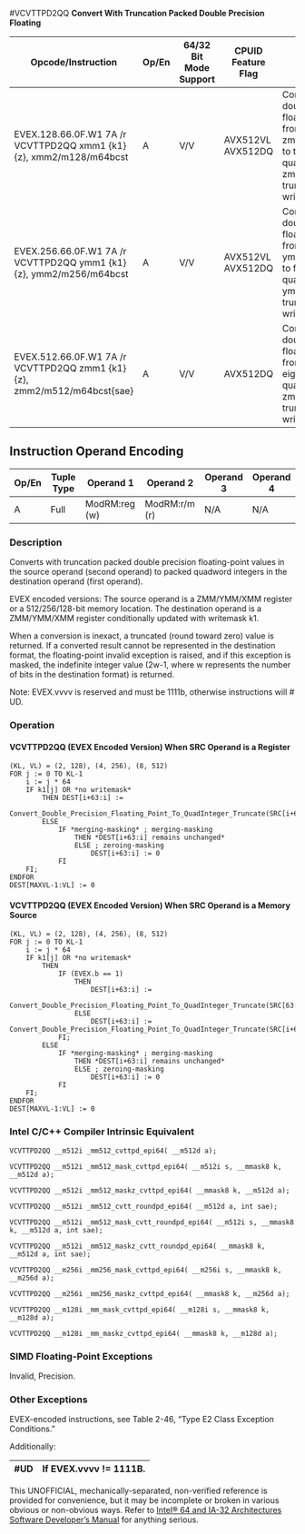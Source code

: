 #VCVTTPD2QQ
**Convert With Truncation Packed Double Precision Floating**

| Opcode/Instruction                                                      | Op/En | 64/32 Bit Mode Support | CPUID Feature Flag | Description                                                                                                                                                    |
| ----------------------------------------------------------------------- | ----- | ---------------------- | ------------------ | -------------------------------------------------------------------------------------------------------------------------------------------------------------- |
| EVEX.128.66.0F.W1 7A /r VCVTTPD2QQ xmm1 {k1}{z}, xmm2/m128/m64bcst      | A     | V/V                    | AVX512VL AVX512DQ  | Convert two packed double precision floating-point values from zmm2/m128/m64bcst to two packed quadword integers in zmm1 using truncation with writemask k1.   |
| EVEX.256.66.0F.W1 7A /r VCVTTPD2QQ ymm1 {k1}{z}, ymm2/m256/m64bcst      | A     | V/V                    | AVX512VL AVX512DQ  | Convert four packed double precision floating-point values from ymm2/m256/m64bcst to four packed quadword integers in ymm1 using truncation with writemask k1. |
| EVEX.512.66.0F.W1 7A /r VCVTTPD2QQ zmm1 {k1}{z}, zmm2/m512/m64bcst{sae} | A     | V/V                    | AVX512DQ           | Convert eight packed double precision floating-point values from zmm2/m512 to eight packed quadword integers in zmm1 using truncation with writemask k1.       |

## Instruction Operand Encoding

| Op/En | Tuple Type | Operand 1     | Operand 2     | Operand 3 | Operand 4 |
| ----- | ---------- | ------------- | ------------- | --------- | --------- |
| A     | Full       | ModRM:reg (w) | ModRM:r/m (r) | N/A       | N/A       |

### Description

Converts with truncation packed double precision floating-point values in the source operand (second operand) to packed quadword integers in the destination operand (first operand).

EVEX encoded versions: The source operand is a ZMM/YMM/XMM register or a 512/256/128-bit memory location. The destination operand is a ZMM/YMM/XMM register conditionally updated with writemask k1.

When a conversion is inexact, a truncated (round toward zero) value is returned. If a converted result cannot be represented in the destination format, the floating-point invalid exception is raised, and if this exception is masked, the indefinite integer value (2w-1, where w represents the number of bits in the destination format) is returned.

Note: EVEX.vvvv is reserved and must be 1111b, otherwise instructions will #​​​UD.

### Operation

#### VCVTTPD2QQ (EVEX Encoded Version) When SRC Operand is a Register

```
(KL, VL) = (2, 128), (4, 256), (8, 512)
FOR j := 0 TO KL-1
    i := j * 64
    IF k1[j] OR *no writemask*
        THEN DEST[i+63:i] :=
            Convert_Double_Precision_Floating_Point_To_QuadInteger_Truncate(SRC[i+63:i])
        ELSE
            IF *merging-masking* ; merging-masking
                THEN *DEST[i+63:i] remains unchanged*
                ELSE ; zeroing-masking
                    DEST[i+63:i] := 0
            FI
    FI;
ENDFOR
DEST[MAXVL-1:VL] := 0

```

#### VCVTTPD2QQ (EVEX Encoded Version) When SRC Operand is a Memory Source

```
(KL, VL) = (2, 128), (4, 256), (8, 512)
FOR j := 0 TO KL-1
    i := j * 64
    IF k1[j] OR *no writemask*
        THEN
            IF (EVEX.b == 1)
                THEN
                    DEST[i+63:i] :=
                        Convert_Double_Precision_Floating_Point_To_QuadInteger_Truncate(SRC[63:0])
                ELSE
                    DEST[i+63:i] := Convert_Double_Precision_Floating_Point_To_QuadInteger_Truncate(SRC[i+63:i])
            FI;
        ELSE
            IF *merging-masking* ; merging-masking
                THEN *DEST[i+63:i] remains unchanged*
                ELSE ; zeroing-masking
                    DEST[i+63:i] := 0
            FI
    FI;
ENDFOR
DEST[MAXVL-1:VL] := 0

```

### Intel C/C++ Compiler Intrinsic Equivalent

```
VCVTTPD2QQ __m512i _mm512_cvttpd_epi64( __m512d a);

```

```
VCVTTPD2QQ __m512i _mm512_mask_cvttpd_epi64( __m512i s, __mmask8 k, __m512d a);

```

```
VCVTTPD2QQ __m512i _mm512_maskz_cvttpd_epi64( __mmask8 k, __m512d a);

```

```
VCVTTPD2QQ __m512i _mm512_cvtt_roundpd_epi64( __m512d a, int sae);

```

```
VCVTTPD2QQ __m512i _mm512_mask_cvtt_roundpd_epi64( __m512i s, __mmask8 k, __m512d a, int sae);

```

```
VCVTTPD2QQ __m512i _mm512_maskz_cvtt_roundpd_epi64( __mmask8 k, __m512d a, int sae);

```

```
VCVTTPD2QQ __m256i _mm256_mask_cvttpd_epi64( __m256i s, __mmask8 k, __m256d a);

```

```
VCVTTPD2QQ __m256i _mm256_maskz_cvttpd_epi64( __mmask8 k, __m256d a);

```

```
VCVTTPD2QQ __m128i _mm_mask_cvttpd_epi64( __m128i s, __mmask8 k, __m128d a);

```

```
VCVTTPD2QQ __m128i _mm_maskz_cvttpd_epi64( __mmask8 k, __m128d a);

```

### SIMD Floating-Point Exceptions

Invalid, Precision.

### Other Exceptions

EVEX-encoded instructions, see Table 2-46, “Type E2 Class Exception Conditions.”

Additionally:

| #​​​UD | If EVEX.vvvv != 1111B. |
| ------ | ---------------------- |

This UNOFFICIAL, mechanically-separated, non-verified reference is provided for convenience, but it may be
incomplete or broken in various obvious or non-obvious
ways. Refer to [Intel® 64 and IA-32 Architectures Software Developer’s Manual](https://software.intel.com/en-us/download/intel-64-and-ia-32-architectures-sdm-combined-volumes-1-2a-2b-2c-2d-3a-3b-3c-3d-and-4) for anything serious.

